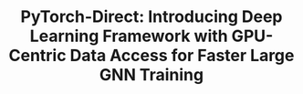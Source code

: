 ---
layout: page
title: "PyTorch-Direct: Introducing Deep Learning Framework with GPU-Centric Data Access for Faster Large GNN Training"
enable_hyperlink: true
redirect: https://github.com/K-Wu/pytorch-direct_dgl
first_author_link: https://www.davidmin.net/talks/
description: |
 · Incorporated unified memory access into Pytorch library to improve GPU performance for graph neural networks.  Around 2000 line of code (LOC).
importance: 2
category: research
---